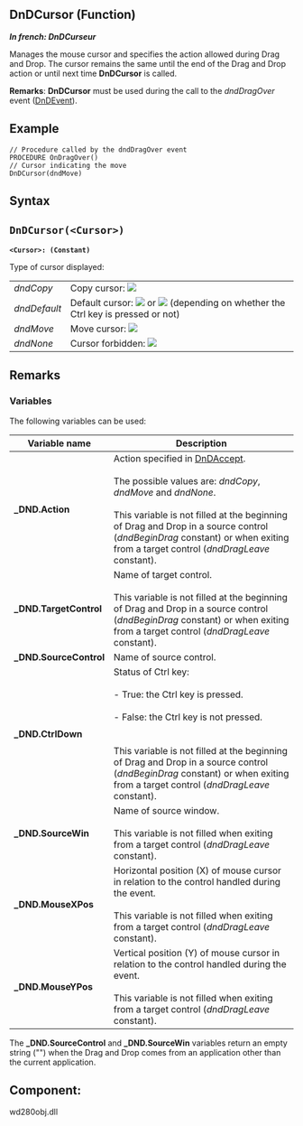 
## DnDCursor (Function)

***In french: DnDCurseur***



<a name="XUse"></a>
<a name="Use"></a>
<a name="description"></a>
Manages the mouse cursor and specifies the action allowed during Drag and Drop. The cursor remains the same until the end of the Drag and Drop action or until next time **DnDCursor** is called.

**Remarks**: **DnDCursor** must be used during the call to the *dndDragOver* event ([DnDEvent](../WDLang1/3030006.md)).


<a name="Example1"></a>
<a name="sample_code"></a>

## Example


```wl
// Procedure called by the dndDragOver event
PROCEDURE OnDragOver()
// Cursor indicating the move
DnDCursor(dndMove)
```

<a name="XSYNTAX"></a>
<a name="SYNTAX1"></a>

## Syntax

`DnDCursor(<Cursor>)`
---

**`<Cursor>: (Constant)`**

Type of cursor displayed:


|   |   |
| --- | --- |
| *dndCopy* | Copy cursor: ![](https://doc.pcsoft.fr/en-US/images/image.awp?langid=3&name=DNDCP.gif) |
| *dndDefault* | Default cursor: ![](https://doc.pcsoft.fr/en-US/images/image.awp?langid=3&name=FLECHDND.gif) or ![](https://doc.pcsoft.fr/en-US/images/image.awp?langid=3&name=DNDCP.gif) (depending on whether the Ctrl key is pressed or not) |
| *dndMove* | Move cursor: ![](https://doc.pcsoft.fr/en-US/images/image.awp?langid=3&name=FLECHDND.gif) |
| *dndNone* | Cursor forbidden: ![](https://doc.pcsoft.fr/en-US/images/image.awp?langid=3&name=DNDINTER.gif) |





<a name="NOTE0"></a>
<a name="NOTE0_1"></a>

## Remarks




### Variables
<a name="variables_ELTPARAGRAPHE000072"></a>

The following variables can be used:

| Variable name | Description |
| --- | --- |
| **_DND.Action** | Action specified in [DnDAccept](../WDLang1/3030005.md).<br><br>The possible values are: *dndCopy*, *dndMove* and *dndNone*.<br><br>This variable is not filled at the beginning of Drag and Drop in a source control (*dndBeginDrag* constant) or when exiting from a target control (*dndDragLeave* constant). |
| **_DND.TargetControl** | Name of target control.<br><br>This variable is not filled at the beginning of Drag and Drop in a source control (*dndBeginDrag* constant) or when exiting from a target control (*dndDragLeave* constant). |
| **_DND.SourceControl** | Name of source control. |
| **_DND.CtrlDown** | Status of Ctrl key:<br><br>- True: the Ctrl key is pressed.<br><br>- False: the Ctrl key is not pressed.<br><br><br>This variable is not filled at the beginning of Drag and Drop in a source control (*dndBeginDrag* constant) or when exiting from a target control (*dndDragLeave* constant). |
| **_DND.SourceWin** | Name of source window.<br><br>This variable is not filled when exiting from a target control (*dndDragLeave* constant). |
| **_DND.MouseXPos** | Horizontal position (X) of mouse cursor in relation to the control handled during the event.<br><br>This variable is not filled when exiting from a target control (*dndDragLeave* constant). |
| **_DND.MouseYPos** | Vertical position (Y) of mouse cursor in relation to the control handled during the event.<br><br>This variable is not filled when exiting from a target control (*dndDragLeave* constant). |


The **_DND.SourceControl** and **_DND.SourceWin** variables return an empty string ("") when the Drag and Drop comes from an application other than the current application.

<a name="XComponent"></a>

## Component:
wd280obj.dll
